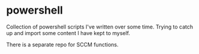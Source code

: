 # powershell

Collection of powershell scripts I've written over some time. Trying to catch up and import some content I have kept to myself. 

There is a separate repo for SCCM functions. 
